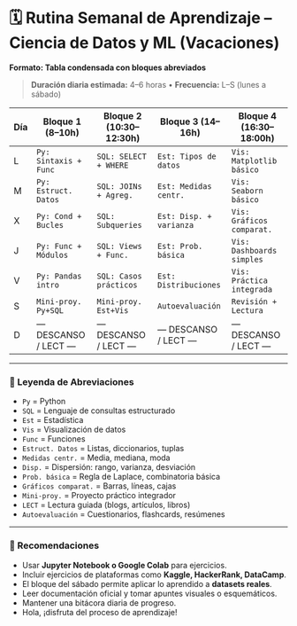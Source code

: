 # 🗓 **Rutina Semanal de Aprendizaje – Ciencia de Datos y ML (Vacaciones)**

**Formato: Tabla condensada con bloques abreviados**

> **Duración diaria estimada:** 4–6 horas • **Frecuencia:** L–S (lunes a sábado)

| Día | Bloque 1 (8–10h)      | Bloque 2 (10:30–12:30h) | Bloque 3 (14–16h)       | Bloque 4 (16:30–18:00h)   |
| --- | --------------------- | ----------------------- | ----------------------- | ------------------------- |
| L   | `Py: Sintaxis + Func` | `SQL: SELECT + WHERE`   | `Est: Tipos de datos`   | `Vis: Matplotlib básico`  |
| M   | `Py: Estruct. Datos`  | `SQL: JOINs + Agreg.`   | `Est: Medidas centr.`   | `Vis: Seaborn básico`     |
| X   | `Py: Cond + Bucles`   | `SQL: Subqueries`       | `Est: Disp. + varianza` | `Vis: Gráficos comparat.` |
| J   | `Py: Func + Módulos`  | `SQL: Views + Func.`    | `Est: Prob. básica`     | `Vis: Dashboards simples` |
| V   | `Py: Pandas intro`    | `SQL: Casos prácticos`  | `Est: Distribuciones`   | `Vis: Práctica integrada` |
| S   | `Mini-proy. Py+SQL`   | `Mini-proy. Est+Vis`    | `Autoevaluación`        | `Revisión + Lectura`      |
| D   | — DESCANSO / LECT —   | — DESCANSO / LECT —     | — DESCANSO / LECT —     | — DESCANSO / LECT —       |

---

### 📌 Leyenda de Abreviaciones

* `Py` = Python
* `SQL` = Lenguaje de consultas estructurado
* `Est` = Estadística
* `Vis` = Visualización de datos
* `Func` = Funciones
* `Estruct. Datos` = Listas, diccionarios, tuplas
* `Medidas centr.` = Media, mediana, moda
* `Disp.` = Dispersión: rango, varianza, desviación
* `Prob. básica` = Regla de Laplace, combinatoria básica
* `Gráficos comparat.` = Barras, líneas, cajas
* `Mini-proy.` = Proyecto práctico integrador
* `LECT` = Lectura guiada (blogs, artículos, libros)
* `Autoevaluación` = Cuestionarios, flashcards, resúmenes

---

### 🎯 Recomendaciones

* Usar **Jupyter Notebook o Google Colab** para ejercicios.
* Incluir ejercicios de plataformas como **Kaggle, HackerRank, DataCamp**.
* El bloque del sábado permite aplicar lo aprendido a **datasets reales**.
* Leer documentación oficial y tomar apuntes visuales o esquemáticos.
* Mantener una bitácora diaria de progreso.
* Hola, ¡disfruta del proceso de aprendizaje!